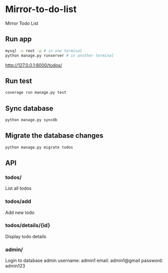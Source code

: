 # Mirror-to-do-list

Mirror Todo List

## Run app
```bash
mysql -u root -p # in one terminal
python manage.py runserver # in another terminal
```
http://127.0.0.1:8000/todos/

## Run test
```bash
coverage run manage.py test
```

## Sync database
```bash
python manage.py syncdb
```

## Migrate the database changes
```bash
python manage.py migrate todos
```

## API
### todos/
List all todos

### todos/add  
Add new todo

### todos/details/{id}
Display todo details

### admin/
Login to database admin
username: admin1
email: admin1@gmail
password: admin123
